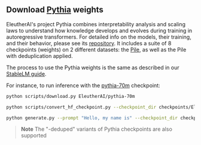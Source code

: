 ## Download [Pythia](https://github.com/EleutherAI/pythia) weights

EleutherAI's project Pythia combines interpretability analysis and scaling laws to understand how knowledge develops and evolves during training in autoregressive transformers.
For detailed info on the models, their training, and their behavior, please see its [repository](https://github.com/EleutherAI/pythia).
It includes a suite of 8 checkpoints (weights) on 2 different datasets: the [Pile](https://pile.eleuther.ai/), as well as the Pile with deduplication applied.

The process to use the Pythia weights is the same as described in our [StableLM guide](download_stablelm.md).

For instance, to run inference with the [pythia-70m](https://huggingface.co/EleutherAI/pythia-70m) checkpoint:

```bash
python scripts/download.py EleutherAI/pythia-70m

python scripts/convert_hf_checkpoint.py --checkpoint_dir checkpoints/EleutherAI/pythia-70m

python generate.py --prompt "Hello, my name is" --checkpoint_dir checkpoints/EleutherAI/pythia-70m
```

> **Note**
> The "-deduped" variants of Pythia checkpoints are also supported